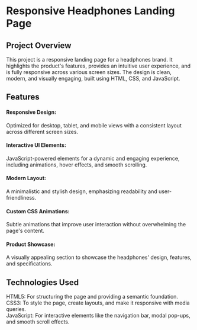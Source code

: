 # Responsive Headphones Landing Page
<h2> Project Overview </h2>
This project is a responsive landing page for a headphones brand. It highlights the product's features, provides an intuitive user experience, and is fully responsive across various screen sizes. The design is clean, modern, and visually engaging, built using HTML, CSS, and JavaScript.
<br>
<h2> Features </h2>
<h4> Responsive Design: </h4> Optimized for desktop, tablet, and mobile views with a consistent layout across different screen sizes.
<br>
<h4> Interactive UI Elements: </h4> JavaScript-powered elements for a dynamic and engaging experience, including animations, hover effects, and smooth scrolling.
<br>
<h4> Modern Layout: </h4> A minimalistic and stylish design, emphasizing readability and user-friendliness.
<br>
<h4> Custom CSS Animations: </h4> Subtle animations that improve user interaction without overwhelming the page's content.
<br>
<h4> Product Showcase: </h4> A visually appealing section to showcase the headphones' design, features, and specifications.
<br>
<h2> Technologies Used </h2>
HTML5: For structuring the page and providing a semantic foundation.
<br>
CSS3: To style the page, create layouts, and make it responsive with media queries.
<br>
JavaScript: For interactive elements like the navigation bar, modal pop-ups, and smooth scroll effects.


